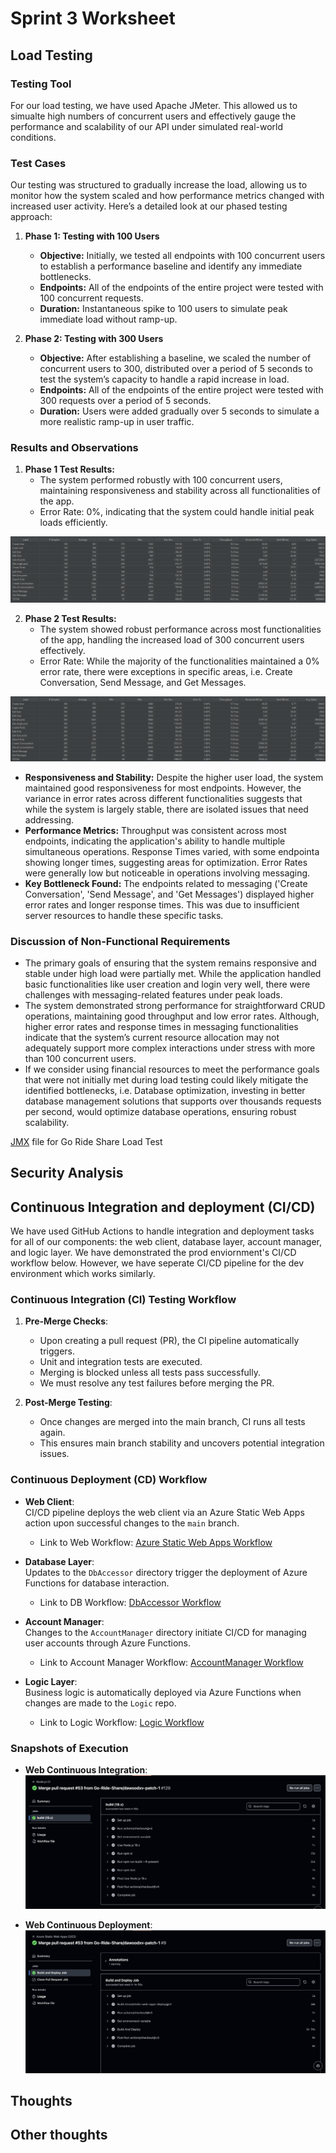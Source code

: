 # Sprint 3 Worksheet

## Load Testing
### Testing Tool
For our load testing, we have used Apache JMeter. This allowed us to simualte high numbers of concurrent users and effectively gauge the performance and scalability of our API under simulated real-world conditions.

### Test Cases
Our testing was structured to gradually increase the load, allowing us to monitor how the system scaled and how performance metrics changed with increased user activity. Here’s a detailed look at our phased testing approach:

1. **Phase 1: Testing with 100 Users**
    - **Objective:** Initially, we tested all endpoints with 100 concurrent users to establish a performance baseline and identify any immediate bottlenecks.
    - **Endpoints:** All of the endpoints of the entire project were tested with 100 concurrent requests.
    - **Duration:** Instantaneous spike to 100 users to simulate peak immediate load without ramp-up.

2. **Phase 2: Testing with 300 Users**
    - **Objective:** After establishing a baseline, we scaled the number of concurrent users to 300, distributed over a period of 5 seconds to test the system’s capacity to handle a rapid increase in load.
    - **Endpoints:** All of the endpoints of the entire project were tested with 300 requests over a period of 5 seconds.
    - **Duration:** Users were added gradually over 5 seconds to simulate a more realistic ramp-up in user traffic.

### Results and Observations

1. **Phase 1 Test Results:**
    - The system performed robustly with 100 concurrent users, maintaining responsiveness and stability across all functionalities of the app.
    - Error Rate: 0%, indicating that the system could handle initial peak loads efficiently.

  ![Results](sprint_3_images/Workload-100-concurrent.png)

2. **Phase 2 Test Results:**
    - The system showed robust performance across most functionalities of the app, handling the increased load of 300 concurrent users effectively.
    - Error Rate: While the majority of the functionalities maintained a 0% error rate, there were exceptions in specific areas, i.e. Create Conversation, Send Message, and Get Messages.

  ![Results](sprint_3_images/Workload-300-5sec.png)

- **Responsiveness and Stability:** Despite the higher user load, the system maintained good responsiveness for most endpoints. However, the variance in error rates across different functionalities suggests that while the system is largely stable, there are isolated issues that need addressing.
- **Performance Metrics:** Throughput was consistent across most endpoints, indicating the application's ability to handle multiple simultaneous operations. Response Times varied, with some endpointa showing longer times, suggesting areas for optimization. Error Rates were generally low but noticeable in operations involving messaging.
- **Key Bottleneck Found:** The endpoints related to messaging ('Create Conversation', 'Send Message', and 'Get Messages') displayed higher error rates and longer response times. This was due to insufficient server resources to handle these specific tasks.

### Discussion of Non-Functional Requirements
- The primary goals of ensuring that the system remains responsive and stable under high load were partially met. While the application handled basic functionalities like user creation and login very well, there were challenges with messaging-related features under peak loads.
- The system demonstrated strong performance for straightforward CRUD operations, maintaining good throughput and low error rates. Although, higher error rates and response times in messaging functionalities indicate that the system’s current resource allocation may not adequately support more complex interactions under stress with more than 100 concurrent users.
- If we consider using financial resources to meet the performance goals that were not initially met during load testing could likely mitigate the identified bottlenecks, i.e. Database optimization, investing in better database management solutions that supports over thousands requests per second, would optimize database operations, ensuring robust scalability.

[JMX](https://github.com/Go-Ride-Share/.github/blob/main/Go-Ride-Share-Load-test.jmx) file for Go Ride Share Load Test


## Security Analysis

## Continuous Integration and deployment (CI/CD)

We have used GitHub Actions to handle integration and deployment tasks for all of our components: the web client, database layer, account manager, and logic layer. 
We have demonstrated the prod enviornment's CI/CD workflow below. However, we have seperate CI/CD pipeline for the dev environment which works similarly.

### Continuous Integration (CI) Testing Workflow

1. **Pre-Merge Checks**:
   - Upon creating a pull request (PR), the CI pipeline automatically triggers.
   - Unit and integration tests are executed.
   - Merging is blocked unless all tests pass successfully.
   - We must resolve any test failures before merging the PR.

2. **Post-Merge Testing**:
   - Once changes are merged into the main branch, CI runs all tests again.
   - This ensures main branch stability and uncovers potential integration issues.

### Continuous Deployment (CD) Workflow

- **Web Client**:  
  CI/CD pipeline deploys the web client via an Azure Static Web Apps action upon successful changes to the `main` branch.  
  - Link to Web Workflow: [Azure Static Web Apps Workflow](https://github.com/Go-Ride-Share/web-client/blob/main/.github/workflows/azure-static-web-apps-black-rock-0cc860b0f.yml)

- **Database Layer**:  
  Updates to the `DbAccessor` directory trigger the deployment of Azure Functions for database interaction.  
  - Link to DB Workflow: [DbAccessor Workflow](https://github.com/Go-Ride-Share/db-layer/blob/main/.github/workflows/main_grs-dbaccessor.yml)

- **Account Manager**:  
  Changes to the `AccountManager` directory initiate CI/CD for managing user accounts through Azure Functions.  
  - Link to Account Manager Workflow: [AccountManager Workflow](https://github.com/Go-Ride-Share/logic-layer/blob/main/.github/workflows/main_grs-accountmanager.yml)

- **Logic Layer**:  
  Business logic is automatically deployed via Azure Functions when changes are made to the `Logic` repo.  
  - Link to Logic Workflow: [Logic Workflow](https://github.com/Go-Ride-Share/logic-layer/blob/main/.github/workflows/main_grs-logic.yml)

### Snapshots of Execution

- **Web Continuous Integration**:  
  ![Web CI Snapshot](/sprint_3_images/web_ci.png)

- **Web Continuous Deployment**:  
  ![Web CD Snapshot](/sprint_3_images/web_cd.png)


## Thoughts

## Other thoughts

